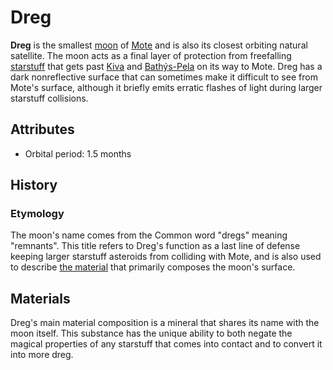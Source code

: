 # Dreg

**Dreg** is the smallest [moon](moons-of-mote.md) of [Mote](../../mote/mote.md) and is also its closest orbiting natural satellite. The moon acts as a final layer of protection from freefalling [starstuff](../../artifacts/starstuff.md) that gets past [Kiva](kiva.md) and [Bathýs-Pela](bathys-pela.md) on its way to Mote. Dreg has a dark nonreflective surface that can sometimes make it difficult to see from Mote's surface, although it briefly emits erratic flashes of light during larger starstuff collisions.

## Attributes

- Orbital period: 1.5 months

## History

### Etymology

The moon's name comes from the Common word "dregs" meaning "remnants". This title refers to Dreg's function as a last line of defense keeping larger starstuff asteroids from colliding with Mote, and is also used to describe [the material](../../artifacts/dreg-ore.md) that primarily composes the moon's surface.

## Materials

Dreg's main material composition is a mineral that shares its name with the moon itself. This substance has the unique ability to both negate the magical properties of any starstuff that comes into contact and to convert it into more dreg.
